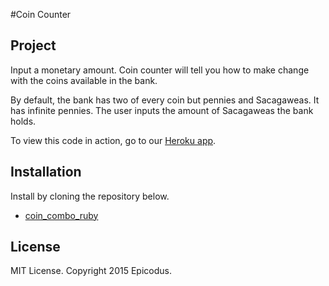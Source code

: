 #Coin Counter

## Project

Input a monetary amount. Coin counter will tell you how to make change with the coins available in the bank.

By default, the bank has two of every coin but pennies and Sacagaweas. It has infinite pennies. The user inputs the amount of Sacagaweas the bank holds.

To view this code in action, go to our [Heroku app](https://coin-counter.herokuapp.com/).

## Installation

Install by cloning the repository below.

* [coin_combo_ruby](https://github.com/lryndavis/coin_combo_ruby.git)

## License

MIT License. Copyright 2015 Epicodus.
